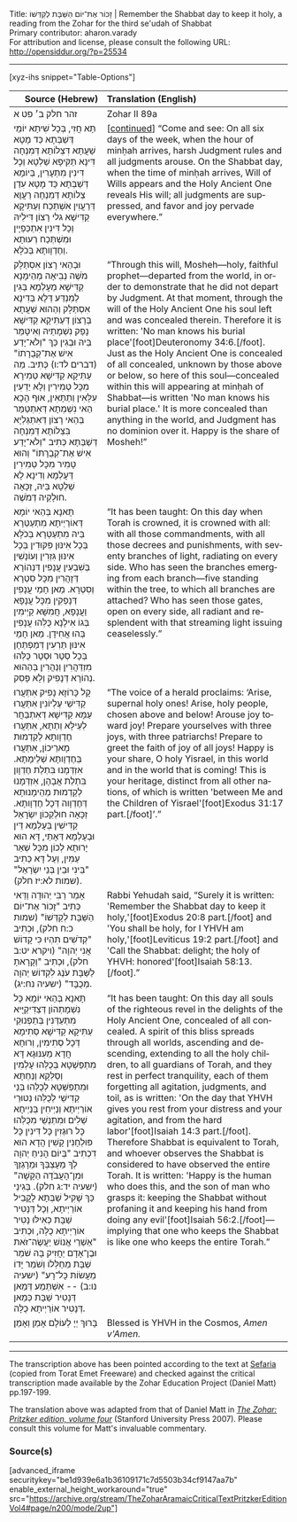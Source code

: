 <html>
<head></head>
<body>
Title: זָכוֹר אֶת־יוֹם הַשַּׁבָּת לְקַדְּשׁוֹ | Remember the Shabbat day to keep it holy, a reading from the Zohar for the third se'udah of Shabbat<br />
Primary contributor: aharon.varady<br />
For attribution and license, please consult the following URL: <a href="http://opensiddur.org/?p=25534">http://opensiddur.org/?p=25534</a>
<p />
<hr />

[xyz-ihs snippet="Table-Options"]<table style="margin-left: auto; margin-right: auto;" class="draggable">
<thead><tr><th id="x" style="text-align: right;">Source (Hebrew)</th><th style="text-align: left;">Translation (English)</th></tr></thead>
<tbody>
<tr><td style="vertical-align:top;">
<div class="liturgy" lang="he">
זהר חלק ב׳ פט א
</span></div></td>
 
<td style="vertical-align:top;">
<div class="english" lang="en">
Zohar II 89a
</div></td></tr>


<tr><td style="vertical-align:top;">
<div class="liturgy" lang="he">
תָּא חֲזִי, בְּכָל שִׁיתָא יוֹמֵי דְּשַׁבְּתָא כַּד מָטָא שַׁעֲתָא דִּצְלוֹתָא דְּמִנְחָה דִּינָא תַּקִּיפָא שַׁלְטָא וְכָל דִּינִין מִתְעָרִין, בְּיוֹמָא דְּשַׁבְּתָא כַּד מָטָא עִדַן צְלוֹתָא דְּמִנְחָה רַעֲוָא דְּרַעֲוִין אִשְׁתְּכַח וְעַתִּיקָא קַדִּישָׁא גלי רָצוֹן דִּילֵיהּ וְכָל דִּינִין אִתְכַּפְיָין וּמִשְׁתְּכַח רְעוּתָא וְחֶדְוָותָא בְּכֹלָּא.
</span></div></td>
 
<td style="vertical-align:top;">
<div class="english" lang="en">
[<a href="https://opensiddur.org/prayers/solilunar/shabbat/seudah-shniyah/remember-the-shabbat-day-to-keep-it-holy-a-reading-from-the-zohar-for-the-second-seudah-of-shabbat/">continued</a>] “Come and see: On all six days of the week, when the hour of minḥah arrives, harsh Judgment rules and all judgments arouse. On the Shabbat day, when the time of minḥah arrives, Will of Wills appears and the Holy Ancient One reveals His will; all judgments are suppressed, and favor and joy pervade everywhere.”
</div></td></tr>


<tr><td style="vertical-align:top;">
<div class="liturgy" lang="he">
וּבְהַאי רָצוֹן אִסְתַּלָּק מֹשֶׁה נְבִיאָה מְהֵימָנָא קַדִּישָׁא מֵעָלְמָא בְּגִין לְמִנְדַּע דְּלָא בְּדִינָא אִסְתַּלָּק וְהַהוּא שַׁעֲתָא בְּרָצוֹן דְּעַתִּיקָא קַדִּישָׁא נָפַק נִשְׁמָתֵיהּ וְאִיטָמַּר בֵּיהּ וּבְגִין כַּךְ "וְלֹא־יָדַע אִישׁ אֶת־קְבֻרָתוֹ" <span class="citation">(דברים לד:ו)</span> כְּתִיב. מַה עַתִּיקָא קַדִּישָׁא טְמִירָא מִכָּל טְמִירִין וְלָא יַדְעִין עִלָּאִין וְתַתָּאִין, אוּף הָכָא הַאי נִשְׁמְתָא דְּאִתְטַמַּר בְּהַאי רָצוֹן דְּאִתְגַּלְיָא בִּצְלוֹתָא דְּמִנְחָה דְּשַׁבְּתָא כְּתִיב "וְלֹא־יָדַע אִישׁ אֶת־קְבֻרָתוֹ" וְהוּא טָמִיר מִכָּל טְמִירִין דְּעָלְמָא וְדִינָא לָא שַׁלְטָא בֵּיהּ, זַכָּאָה חוּלָקֵיהּ דְּמֹשֶׁה.
</span></div></td>
 
<td style="vertical-align:top;">
<div class="english" lang="en">
“Through this will, Mosheh—holy, faithful prophet—departed from the world, in order to demonstrate that he did not depart by Judgment. At that moment, through the will of the Holy Ancient One his soul left and was concealed therein. Therefore it is written: 'No man knows his burial place'[foot]Deuteronomy 34:6.[/foot]. Just as the Holy Ancient One is concealed of all concealed, unknown by those above or below, so here of this soul—concealed within this will appearing at minḥah of Shabbat—is written 'No man knows his burial place.' It is more concealed than anything in the world, and Judgment has no dominion over it. Happy is the share of Mosheh!”
</div></td></tr>


<tr><td style="vertical-align:top;">
<div class="liturgy" lang="he">
תָּאנָא בְּהַאי יוֹמָא דְּאוֹרַיְיתָא מִתְעַטְּרָא בֵּיהּ מִתְעַטְּרָא בְּכֹלָּא בְּכָל אִינּוּן פִּקּוּדִין בְּכָל אִינּוּן גִּזְרִין וְעוֹנָשִׁין בְּשִׁבְעִין עֲנָפִין דִּנְהוֹרָא דְּזָהֲרִין מִכָּל סִטְרָא וְסִטְרָא. מַאן חָמֵי עֲנָפִין דְּנָפְקִין מִכָּל עֲנָפָא וַעֲנָפָא, חֲמִשָּׁא קַיְימִין בְּגוֹ אִילָנָא כֻּלְּהוּ עֲנָפִין בְּהוּ אֲחִידָן. מַאן חָמֵי אִינּוּן תַּרְעִין דְּמַפְתְּחָן בְּכָל סְטָר וּסְטָר כֻּלְּהוּ מִזְדַּהֲרִין וְנַהֲרִין בְּהַהוּא נְהוֹרָא דְּנָפִיק וְלָא פָּסִק.
</span></div></td>
 
<td style="vertical-align:top;">
<div class="english" lang="en">
“It has been taught: On this day when Torah is crowned, it is crowned with all: with all those commandments, with all those decrees and punishments, with seventy branches of light, radiating on every side. Who has seen the branches emerging from each branch—five standing within the tree, to which all branches are attached? Who has seen those gates, open on every side, all radiant and resplendent with that streaming light issuing ceaselessly.”
</div></td></tr>


<tr><td style="vertical-align:top;">
<div class="liturgy" lang="he">
קָל כָּרוֹזָא נָפִיק אִתְּעֲרוּ קַדִּישֵׁי עֶלְיוֹנִין אִתְּעֲרוּ עַמָּא קַדִּישָׁא דְּאִתְבַּחֲר לְעֵילָּא וְתַתָּא, אִתְּעֲרוּ חֶדְוָותָא לְקַדְמוּת מָארֵיכוֹן, אִתְּעֲרוּ בְּחֶדְוָותָא שְׁלֵימָתָא. אִזְדְּמָנוּ בִּתְלַת חֶדְוָון בִּתְלַת אֲבָהָן, אִזְדְּמָנוּ לְקַדְמוּת מְהֵימָנוּתָא דְּחֶדְוָוה דְּכָל חֶדְוָותָא. זַכָּאָה חוּלְקֵכוֹן יִשְׂרָאֵל קַדִּישִׁין בְּעָלְמָא דֵּין וּבְעָלְמָא דְּאָתֵי, דָּא הוּא יָרוּתָא לְכוֹן מִכָּל שְׁאַר עַמִּין, וְעַל דָּא כְּתִיב "בֵּינִי וּבֵין בְּנֵי יִשְׂרָאֵל" <span class="citation">(שמות לא:יז חלק)</span>. 
</span></div></td>
 
<td style="vertical-align:top;">
<div class="english" lang="en">
“The voice of a herald proclaims: ‘Arise, supernal holy ones! Arise, holy people, chosen above and below! Arouse joy toward joy! Prepare yourselves with three joys, with three patriarchs! Prepare to greet the faith of joy of all joys! Happy is your share, O holy Yisrael, in this world and in the world that is coming! This is your heritage, distinct from all other nations, of which is written 'between Me and the Children of Yisrael'[foot]Exodus 31:17 part.[/foot]’.”
</div></td></tr>


<tr><td style="vertical-align:top;">
<div class="liturgy" lang="he">
אָמַר רַבִּי יְהוּדָה וַדַּאי כְּתִיב "זָכוֹר אֶת־יוֹם הַשַּׁבָּת לְקַדְּשׁוֹ" <span class="citation">(שמות כ:ח חלק)</span>, וּכְתִיב "קְדֹשִׁים תִּהְיוּ כִּי קָדוֹשׁ אֲנִי יְהוָה" <span class="citation">(ויקרא יט:ב חלק)</span>, וּכְתִיב "וְקָרָאתָ לַשַּׁבָּת עֹנֶג לִקְדוֹשׁ יְהוָה מְכֻבָּד" (ישעיה נח:יג).
</span></div></td>
 
<td style="vertical-align:top;">
<div class="english" lang="en">
Rabbi Yehudah said, “Surely it is written: 'Remember the Shabbat day to keep it holy,'[foot]Exodus 20:8 part.[/foot] and 'You shall be holy, for I YHVH am holy,'[foot]Leviticus 19:2 part.[/foot] and 'Call the Shabbat: delight; the holy of YHVH: honored'[foot]Isaiah 58:13.[/foot].”
</div></td></tr>


<tr><td style="vertical-align:top;">
<div class="liturgy" lang="he">
תָּאנָא בְּהַאי יוֹמָא כָּל נִשְׁמָתְהוֹן דְּצַדִּיקַיָּיא מִתְעַדְּנִין בְּתַפְנוּקֵי עַתִּיקָא קַדִּישָׁא סְתִימָא דְּכָל סְתִימִין, וְרוּחָא חֲדָא מֵעִנּוּגָא דָּא מִתְפַּשְׁטָא בְּכֻלְּהוּ עָלְמִין וְסַלְּקָא וְנַחְתָּא וּמִתְפַּשְּׁטָא לְכֻלְּהוּ בְּנֵי קַדִּישֵׁי לְכֻלְּהוּ נְטוּרֵי אוֹרַיְיתָא וְנַיְיחִין בְּנַיְיחָא שְׁלִים וּמִתְנְשֵׁי מִכֻּלְּהוּ כָּל רוּגְזִין כָּל דִּינִין כָּל פּוּלְחָנִין קָשִׁין הֲדָא הוּא דִכְתִיב "בְּיוֹם הָנִיחַ יְהוָה לְךָ מֵעָצְבְּךָ וּמֵרָגְזֶךָ וּמִן־הָעֲבֹדָה הַקָּשָׁה" <span class="citation">(ישעיה יד:ג חלק)</span>. בְּגִינֵי כַּךְ שָׁקִיל שַׁבְּתָא לָקֳבֵיל אוֹרַיְיתָא, וְכָל דְּנָטִיר שַׁבָּת כְּאִילּוּ נָטִיר אוֹרַיְיתָא כֻלָּה, וּכְתִיב "אַשְׁרֵי אֱנוֹשׁ יַעֲשֶׂה־זֹּאת וּבֶן־אָדָם יַחֲזִיק בָּהּ שֹׁמֵר שַׁבָּת מֵחַלְּלוֹ וְשֹׁמֵר יָדוֹ מֵעֲשׂוֹת כָּל־רָע" <span class="citation">(ישעיה נו:ב)</span> -- אִשְׁתְּמַע דְּמַאן דְּנָטִיר שַׁבָּת כְּמַאן דְּנָטִיר אוֹרַיְיתָא כֻלָּה.
</span></div></td>
 
<td style="vertical-align:top;">
<div class="english" lang="en">
“It has been taught: On this day all souls of the righteous revel in the delights of the Holy Ancient One, concealed of all concealed. A spirit of this bliss spreads through all worlds, ascending and descending, extending to all the holy children, to all guardians of Torah, and they rest in perfect tranquility, each of them forgetting all agitation, judgments, and toil, as is written: 'On the day that YHVH gives you rest from your distress and your agitation, and from the hard labor'[foot]Isaiah 14:3 part.[/foot]. Therefore Shabbat is equivalent to Torah, and whoever observes the Shabbat is considered to have observed the entire Torah. It is written: 'Happy is the human who does this, and the son of man who grasps it: keeping the Shabbat without profaning it and keeping his hand from doing any evil'[foot]Isaiah 56:2.[/foot]—implying that one who keeps the Shabbat is like one who keeps the entire Torah.”
</div></td></tr>


<tr><td style="vertical-align:top;">
<div class="liturgy" lang="he">
בָּרוּךְ יְיָ לְעוֹלָם אָמֵן וְאָמֵן׃
</span></div></td>
 
<td style="vertical-align:top;">
<div class="english" lang="en">
Blessed is YHVH in the Cosmos, <em>Amen v'Amen.</em>
</div></td></tr>
</tbody></table>

<hr />

The transcription above has been pointed according to the text at <a href="https://www.sefaria.org/Zohar.2.88b.11?vhe=Torat_Emet_Zohar&lang=he&with=all&lang2=he">Sefaria</a> (copied from Torat Emet Freeware) and checked against the critical transcription made available by the Zohar Education Project (Daniel Matt) pp.197-199.

The translation above was adapted from that of Daniel Matt in <em><a href="https://www.sup.org/books/title/?id=11996">The Zohar: Pritzker edition, volume four</a></em> (Stanford University Press 2007). Please consult this volume for Matt's invaluable commentary. 

<h3>Source(s)</h3>

[advanced_iframe securitykey="be1d939e6a1b36109171c7d5503b34cf9147aa7b" enable_external_height_workaround="true" src="https://archive.org/stream/TheZoharAramaicCriticalTextPritzkerEditionVol4#page/n200/mode/2up"]
</body>
</html>